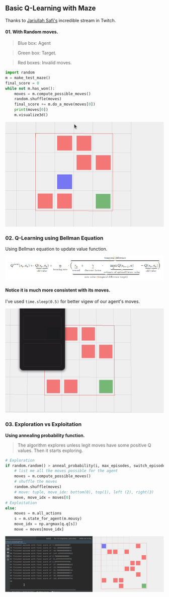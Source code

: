 ## Basic Q-Learning with Maze

Thanks to [Jariullah Safi's](https://github.com/safijari) incredible stream in Twitch.

#### 01. With Random moves.
> Blue box: Agent

> Green box: Target.

> Red boxes: Invalid moves. 


```python
import random
m = make_test_maze()
final_score = 0
while not m.has_won():
    moves = m.compute_possible_moves()
    random.shuffle(moves)
    final_score += m.do_a_move(moves[0])
    print(moves[0])
    m.visualize3d()
```
![](./artifacts/Random-steps2.gif)



### 02. Q-Learning using Bellman Equation

Using Bellman equation to update value function.

![](./artifacts/bellman-equation.png)

#### Notice it is much more consistent with its moves.

I've used ```time.sleep(0.5)``` for better vigew of our agent's moves.

![](./artifacts/q-learnt.gif)


### 03. Exploration vs Exploitation

<strong>Using annealing probability function.</strong>

> The algorithm explores unless legit moves have some positive Q values. Then it starts exploring.

```python
# Exploration
if random.random() > anneal_probability(i, max_episodes, switch_episodes, 0.5) or i < switch_episodes:
    # list me all the moves possible for the agent
    moves = m.compute_possible_moves()
    # shuffle the moves
    random.shuffle(moves)
    # move: tuple, move_idx: bottom(0), top(1), left (2), right(3)
    move, move_idx = moves[0]
# Exploitation
else:
    moves = m.all_actions
    s = m.state_for_agent(m.mousy)
    move_idx = np.argmax(q.q[s])
    move = moves[move_idx]
```


![](./artifacts/explorationExploitation.gif)